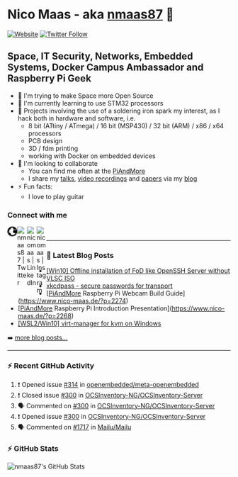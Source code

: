 # Nico Maas - aka [nmaas87][website] 👋

[![Website](https://img.shields.io/website?label=nico-maas.de&style=for-the-badge&url=https%3A%2F%2Fwww.nico-maas.de)](https://www.nico-maas.de)
[![Twitter Follow](https://img.shields.io/twitter/follow/nmaas87?color=1DA1F2&logo=twitter&style=for-the-badge)](https://twitter.com/intent/follow?original_referer=https%3A%2F%2Fgithub.com%2Fnmaas87&screen_name=nmaas87)

## Space, IT Security, Networks, Embedded Systems, Docker Campus Ambassador and Raspberry Pi Geek

- 🔭 I'm trying to make Space more Open Source
- 🌱 I'm currently learning to use STM32 processors
- 🎉 Projects involving the use of a soldering iron spark my interest, as I hack both in hardware and software, i.e.
  - 8 bit (ATtiny / ATmega) / 16 bit (MSP430) / 32 bit (ARM) / x86 / x64 processors
  - PCB design
  - 3D / fdm printing
  - working with Docker on embedded devices
- 👯 I'm looking to collaborate
  - You can find me often at the [PiAndMore][piandmore]
  - I share my [talks], [video recordings] and [papers] via my [blog][website]
- ⚡ Fun facts:
  - I love to play guitar

### Connect with me

[<img align="left" alt="nico-maas.de" width="22px" src="https://raw.githubusercontent.com/iconic/open-iconic/master/svg/globe.svg" />][website]
[<img align="left" alt="nmaas87 | Twitter" width="22px" src="https://cdn.jsdelivr.net/npm/simple-icons@v3/icons/twitter.svg" />][twitter]
[<img align="left" alt="nicomaas | LinkedIn" width="22px" src="https://cdn.jsdelivr.net/npm/simple-icons@v3/icons/linkedin.svg" />][linkedin]
[<img align="left" alt="nicomaas | Instagram" width="22px" src="https://cdn.jsdelivr.net/npm/simple-icons@v3/icons/keybase.svg" />][keybase]

<br />

---

### 📕 Latest Blog Posts

<!-- BLOG-POST-LIST:START -->
- [[Win10] Offline installation of FoD like OpenSSH Server without VLSC ISO](https://www.nico-maas.de/?p=2287)
- [xkcdpass - secure passwords for transport](https://www.nico-maas.de/?p=2279)
- [[PiAndMore] Raspberry Pi Webcam Build Guide](https://www.nico-maas.de/?p=2274)
- [[PiAndMore] Raspberry Pi Introduction Presentation](https://www.nico-maas.de/?p=2268)
- [[WSL2/Win10] virt-manager for kvm on Windows](https://www.nico-maas.de/?p=2241)
<!-- BLOG-POST-LIST:END -->

➡️ [more blog posts...](https://www.nico-maas.de)

---

### :zap: Recent GitHub Activity
  
<!--START_SECTION:activity-->
1. ❗️ Opened issue [#314](https://github.com/openembedded/meta-openembedded/issues/314) in [openembedded/meta-openembedded](https://github.com/openembedded/meta-openembedded)
2. ❗️ Closed issue [#300](https://github.com/OCSInventory-NG/OCSInventory-Server/issues/300) in [OCSInventory-NG/OCSInventory-Server](https://github.com/OCSInventory-NG/OCSInventory-Server)
3. 🗣 Commented on [#300](https://github.com/OCSInventory-NG/OCSInventory-Server/issues/300) in [OCSInventory-NG/OCSInventory-Server](https://github.com/OCSInventory-NG/OCSInventory-Server)
4. ❗️ Opened issue [#300](https://github.com/OCSInventory-NG/OCSInventory-Server/issues/300) in [OCSInventory-NG/OCSInventory-Server](https://github.com/OCSInventory-NG/OCSInventory-Server)
5. 🗣 Commented on [#1717](https://github.com/Mailu/Mailu/issues/1717) in [Mailu/Mailu](https://github.com/Mailu/Mailu)
<!--END_SECTION:activity-->

### :zap: GitHub Stats

  <img align="left" alt="nmaas87's GitHub Stats" src="https://github-readme-stats.codestackr.vercel.app/api?username=nmaas87&show_icons=true&hide_border=true" />


[website]: https://www.nico-maas.de
[twitter]: https://twitter.com/nmaas87
[linkedin]: https://linkedin.com/in/nicomaas
[keybase]: https://keybase.io/nicomaas
[piandmore]: https://piandmore.de/en/
[talks]: https://www.nico-maas.de/?cat=392
[video recordings]: https://www.nico-maas.de/?page_id=1244
[papers]: https://www.nico-maas.de/?cat=301
